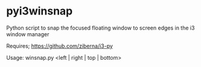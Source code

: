 pyi3winsnap
===========

Python script to snap the focused floating window to screen edges 
in the i3 window manager

Requires; https://github.com/ziberna/i3-py

Usage: winsnap.py <left | right | top | bottom>
